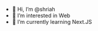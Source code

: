 - 👋 Hi, I’m @shriah
- 👀 I’m interested in Web
- 🌱 I’m currently learning Next.JS

<!---
shriah/shriah is a ✨ special ✨ repository because its `README.md` (this file) appears on your GitHub profile.
You can click the Preview link to take a look at your changes.
--->
